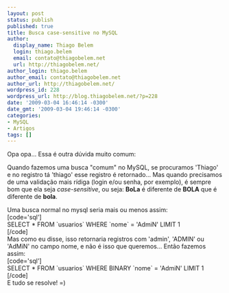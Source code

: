 ```yaml
---
layout: post
status: publish
published: true
title: Busca case-sensitive no MySQL
author:
  display_name: Thiago Belem
  login: thiago.belem
  email: contato@thiagobelem.net
  url: http://thiagobelem.net/
author_login: thiago.belem
author_email: contato@thiagobelem.net
author_url: http://thiagobelem.net/
wordpress_id: 228
wordpress_url: http://blog.thiagobelem.net/?p=228
date: '2009-03-04 16:46:14 -0300'
date_gmt: '2009-03-04 19:46:14 -0300'
categories:
- MySQL
- Artigos
tags: []
---
```

<p>Opa opa... Essa é outra dúvida muito comum:</p>
<p>Quando fazemos uma busca "comum" no MySQL, se procuramos 'Thiago' e no registro tá 'thiago' esse registro é retornado... Mas quando precisamos de uma validação mais rídiga (login e/ou senha, por exemplo), é sempre bom que ela seja <em>case-sensitive</em>, ou seja: <strong>BoLa</strong> é diferente de <strong>BOLA</strong> que é diferente de <strong>bola</strong>.</p>
<p>Uma busca normal no mysql seria mais ou menos assim:<br />
[code='sql']<br />
SELECT * FROM `usuarios` WHERE `nome` = 'AdmiN' LIMIT 1<br />
[/code]<br />
Mas como eu disse, isso retornaria registros com 'admin', 'ADMIN' ou 'AdMiN' no campo nome, e não é isso que queremos... Então fazemos assim:<br />
[code='sql']<br />
SELECT * FROM `usuarios` WHERE BINARY `nome` = 'AdmiN' LIMIT 1<br />
[/code]<br />
E tudo se resolve! =)</p>
